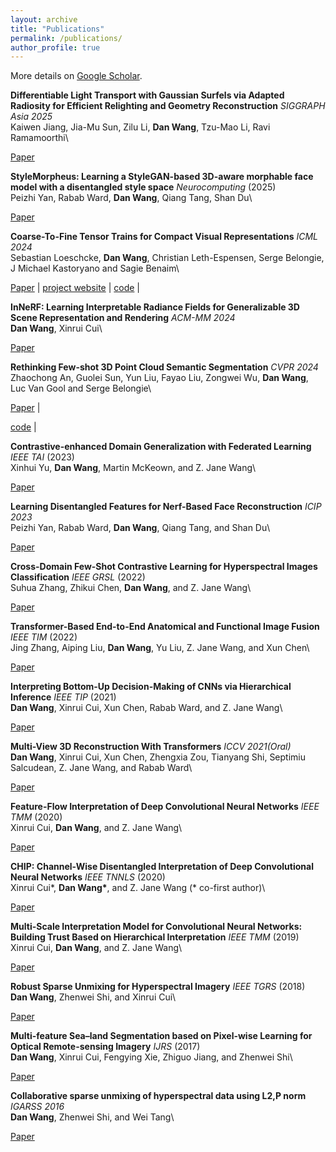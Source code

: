 ```yaml
---
layout: archive
title: "Publications"
permalink: /publications/
author_profile: true
---
```


More details on [Google Scholar](https://scholar.google.com/citations?user=tHbMyNoAAAAJ).

**Differentiable Light Transport with Gaussian Surfels via Adapted Radiosity for Efficient Relighting and Geometry Reconstruction** *SIGGRAPH Asia 2025*\
Kaiwen Jiang, Jia-Mu Sun, Zilu Li, **Dan Wang**, Tzu-Mao Li, Ravi Ramamoorthi\
<!-- *SIGGRAPH Asia 2025*\ -->
[Paper](https://cseweb.ucsd.edu/~ravir/kaiwensiga25.pdf) 

**StyleMorpheus: Learning a StyleGAN-based 3D-aware morphable face model with a disentangled style space** *Neurocomputing* (2025)\
Peizhi Yan, Rabab Ward, **Dan Wang**, Qiang Tang, Shan Du\
<!-- *Neurocomputing* (2025)\ -->
[Paper](https://arxiv.org/abs/2503.11792) 

**Coarse-To-Fine Tensor Trains for Compact Visual Representations** *ICML 2024*\
Sebastian Loeschcke, **Dan Wang**, Christian Leth-Espensen, Serge Belongie, J Michael Kastoryano and Sagie Benaim\
<!-- *International Conference on Machine Learning (ICML 2024)*\ -->
[Paper](https://arxiv.org/abs/2406.04332) |
[project website](https://sebulo.github.io/PuTT_website/) |
[code](https://github.com/sebulo/PuTT) |

**InNeRF: Learning Interpretable Radiance Fields for Generalizable 3D Scene Representation and Rendering** *ACM-MM 2024*\
**Dan Wang**, Xinrui Cui\
<!-- *ACM International Conference on Multimedia (ACM-MM 2024)*\ -->
[Paper](https://dl.acm.org/doi/abs/10.1145/3664647.3681393) 


**Rethinking Few-shot 3D Point Cloud Semantic Segmentation** *CVPR 2024*\
Zhaochong An, Guolei Sun, Yun Liu, Fayao Liu, Zongwei Wu, **Dan Wang**, Luc Van Gool and Serge Belongie\
<!-- *Computer Vision and Pattern Recognition (CVPR 2024)*\ -->
[Paper](https://arxiv.org/abs/2403.00592) |
<!-- [project website](https://vishalned.github.io/mmearth/) | -->
[code](https://github.com/ZhaochongAn/COSeg) |
<!-- [code-model](https://github.com/vishalned/MMEarth-train)  -->


**Contrastive-enhanced Domain Generalization with Federated Learning** *IEEE TAI* (2023)\
Xinhui Yu, **Dan Wang**, Martin McKeown, and Z. Jane Wang\
<!-- *IEEE Transactions on Artificial Intelligence* (2023)\ -->
[Paper](https://ieeexplore.ieee.org/document/10192272) 
<!-- [Paper](https://arxiv.org/pdf/2204.08322.pdf) | 
[project website](https://langnico.github.io/globalcanopyheight/) |
[explore maps](https://nlang.users.earthengine.app/view/global-canopy-height-2020) | 
[code](https://github.com/langnico/global-canopy-height-model) -->

**Learning Disentangled Features for Nerf-Based Face Reconstruction**  *ICIP 2023*\
Peizhi Yan, Rabab Ward, **Dan Wang**, Qiang Tang, and Shan Du\
<!-- *International Conference on Image Processing (ICIP 2023)*\ -->
[Paper](https://ieeexplore.ieee.org/document/10222432) 

<!-- **Generalizable neural radiance fields for novel view synthesis with transformer**\
**Dan Wang**, Xinrui Cui, Septimiu Salcudean and Z. Jane Wang\
*ArXiv* (2022)\
[Paper](https://arxiv.org/abs/2206.05375)  -->

**Cross-Domain Few-Shot Contrastive Learning for Hyperspectral Images Classification** *IEEE GRSL* (2022)\
Suhua Zhang, Zhikui Chen, **Dan Wang**, and Z. Jane Wang\
<!-- *IEEE Geoscience and Remote Sensing Letters* (2022)\ -->
[Paper](https://ieeexplore.ieee.org/document/9970573)  
<!-- [download maps](https://doi.org/10.5281/zenodo.8154445) -->


**Transformer-Based End-to-End Anatomical and Functional Image Fusion** *IEEE TIM* (2022)\
Jing Zhang, Aiping Liu, **Dan Wang**, Yu Liu, Z. Jane Wang, and Xun Chen\
<!-- *IEEE Transactions on Instrumentation and Measurement* (2022)\ -->
[Paper](https://ieeexplore.ieee.org/document/9864213) 
<!-- [code](https://github.com/D1noFuzi/cocoamapping) |
[explore maps](https://nk.users.earthengine.app/view/cocoa-map)  -->

**Interpreting Bottom-Up Decision-Making of CNNs via Hierarchical Inference** *IEEE TIP* (2021)\
**Dan Wang**, Xinrui Cui, Xun Chen, Rabab Ward, and Z. Jane Wang\
<!-- *IEEE Transactions on Image Processing* (2021)\ -->
[Paper](https://ieeexplore.ieee.org/document/9491931)  
<!-- Committee: Prof. Dr. Konrad Schindler (ETH Zurich), 
Prof. Dr. Jan Dirk Wegner (University of Zurich), 
Prof. Dr. Walter Jetz (Yale University),
Dr. Habil. Bertrand Le Saux (European Space Agency)\
[pdf](https://doi.org/10.3929/ethz-b-000554994) -->

**Multi-View 3D Reconstruction With Transformers** *ICCV 2021(Oral)*\
**Dan Wang**, Xinrui Cui, Xun Chen, Zhengxia Zou, Tianyang Shi, Septimiu Salcudean, Z. Jane Wang, and Rabab Ward\
<!-- *International Conference on Computer Vision (ICCV 2021, **Oral**)*\ -->
[Paper](https://openaccess.thecvf.com/content/ICCV2021/papers/Wang_Multi-View_3D_Reconstruction_With_Transformers_ICCV_2021_paper.pdf)  
<!-- [pdf](https://arxiv.org/pdf/2107.07431.pdf) | 
[explore maps](https://nlang.users.earthengine.app/view/canopy-height-and-carbon-stock-southeast-asia-2020) | 
[download maps](http://doi.org/10.5281/zenodo.5012448) -->

<!-- **Chain: Concept-harmonized hierarchical inference interpretation of deep convolutional neural networks**\
**Dan Wang**, Xinrui Cui, and Z. Jane Wang\
*ArXiv* (2020)\
[Paper](https://arxiv.org/abs/2002.01660)  -->

**Feature-Flow Interpretation of Deep Convolutional Neural Networks** *IEEE TMM* (2020)\
Xinrui Cui, **Dan Wang**, and Z. Jane Wang\
<!-- *IEEE Transactions on Multimedia* (2020)\ -->
[Paper](https://ieeexplore.ieee.org/document/9019647) 
<!-- [pdf](https://doi.org/10.1016/j.rse.2021.112760) | 
[code](https://github.com/langnico/GEDI-BDL) | 
[demo dataset](https://share.phys.ethz.ch/~pf/nlangdata/GEDI_BDL_demo.zip) | 
[download map]( https://doi.org/10.5281/zenodo.5112904) -->

**CHIP: Channel-Wise Disentangled Interpretation of Deep Convolutional Neural Networks** *IEEE TNNLS* (2020)\
Xinrui Cui\*, **Dan Wang\***, and Z. Jane Wang (* co-first author)\
<!-- *IEEE Transactions on Neural Networks and Learning Systems* (2020)\ -->
[Paper](https://ieeexplore.ieee.org/abstract/document/8924894) 
<!-- [pdf](https://doi.org/10.5194/hess-25-2567-2021) | 
[code](https://github.com/langnico/GRAINet) | 
[demo dataset](https://share.phys.ethz.ch/~pf/nlangdata/GRAINet_demo_data.zip) -->

**Multi-Scale Interpretation Model for Convolutional Neural Networks: Building Trust Based on Hierarchical Interpretation** *IEEE TMM* (2019)\
Xinrui Cui, **Dan Wang**, and Z. Jane Wang\
<!-- *IEEE Transactions on Multimedia* (2019)\ -->
[Paper](https://ieeexplore.ieee.org/document/8653995) 
<!-- [pdf](https://arxiv.org/pdf/1904.13270.pdf) | 
[download maps](https://share.phys.ethz.ch/~pf/nlangdata/gabon_canopy_height_2017.zip) -->

**Robust Sparse Unmixing for Hyperspectral Imagery** *IEEE TGRS* (2018)\
**Dan Wang**, Zhenwei Shi, and Xinrui Cui\
<!-- *IEEE Transactions on Geoscience and Remote Sensing* (2018)\ -->
[Paper](https://ieeexplore.ieee.org/document/8082740) 
<!-- **[AWARDED BEST PAPER OF THE ISPRS JOURNAL IN 2018](https://www.isprs.org/society/awards/helava/2018.aspx)**\
[pdf](https://arxiv.org/pdf/1910.02675.pdf) | 
[project website](https://registree.ethz.ch/) -->

**Multi-feature Sea–land Segmentation based on Pixel-wise Learning for Optical Remote-sensing Imagery** *IJRS* (2017)\
**Dan Wang**, Xinrui Cui, Fengying Xie, Zhiguo Jiang, and Zhenwei Shi\
<!-- *International Journal of Remote Sensing* (2017)\ -->
[Paper](https://www.tandfonline.com/doi/full/10.1080/01431161.2017.1317938) 
<!-- [pdf](https://arxiv.org/pdf/1904.13270.pdf) | 
[download maps](https://share.phys.ethz.ch/~pf/nlangdata/gabon_canopy_height_2017.zip) -->

**Collaborative sparse unmixing of hyperspectral data using L2,P norm** *IGARSS 2016*\
**Dan Wang**, Zhenwei Shi, and Wei Tang\
<!-- *International Geoscience and Remote Sensing Symposium (IGARSS 2016)*\ -->
[Paper](https://ieeexplore.ieee.org/document/7730820) 
<!-- [pdf](https://arxiv.org/pdf/1904.13270.pdf) | 
[download maps](https://share.phys.ethz.ch/~pf/nlangdata/gabon_canopy_height_2017.zip) -->

